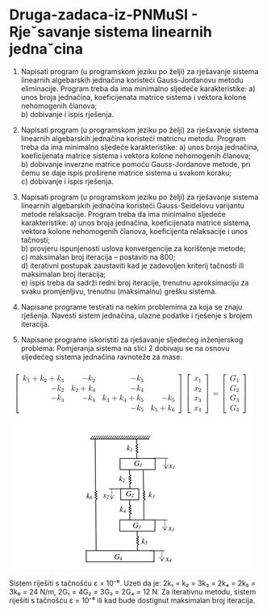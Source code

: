 # Druga-zadaca-iz-PNMuSI - Rjeˇsavanje sistema linearnih jednaˇcina

1. Napisati program (u programskom jeziku po želji) za rješavanje sistema linearnih algebarskih jednačina koristeći Gauss-Jordanovu metodu eliminacije. Program treba da ima minimalno sljedeće karakteristike:
a) unos broja jednačina, koeficijenata matrice sistema i vektora kolone nehomogenih članova;  
b) dobivanje i ispis rješenja.

2. Napisati program (u programskom jeziku po želji) za rješavanje sistema linearnih algebarskih jednačina koristeći matricnu metodu. Program treba da ima minimalno sljedeće karakteristike:
a) unos broja jednačina, koeficijenata matrice sistema i vektora kolone nehomogenih članova;  
b) dobivanje inverzne matrice pomoću Gauss-Jordanove metode, pri čemu se daje ispis proširene matrice sistema u svakom koraku;  
c) dobivanje i ispis rješenja.

3. Napisati program (u programskom jeziku po želji) za rješavanje sistema linearnih algebarskih jednačina koristeći Gauss-Seidelovu varijantu metode relaksacije. Program treba da ima minimalno sljedeće karakteristike:
a) unos broja jednačina, koeficijenata matrice sistema, vektora kolone nehomogenih članova, koeficijenta relaksacije i unos tačnosti;  
b) provjeru ispunjenosti uslova konvergencije za korištenje metode;  
c) maksimalan broj iteracija – postaviti na 800;  
d) iterativni postupak zaustaviti kad je zadovoljen kriterij tačnosti ili maksimalan broj iteracija;  
e) ispis treba da sadrži redni broj iteracije, trenutnu aproksimaciju za svaku promjenljivu, trenutnu (maksimalnu) grešku sistema.

4. Napisane programe testirati na nekim problemima za koja se znaju rješenja. Navesti sistem jednačina, ulazne podatke i rješenje s brojem iteracija.

5. Napisane programe iskoristiti za rješavanje sljedećeg inženjerskog problema: Pomjeranja sistema na slici 2 dobivaju se na osnovu sljedećeg sistema jednačina ravnoteže za mase:
   
![Problem](https://github.com/ajla-brdarevic/Druga-zadaca-iz-PNMuSI-Ajla-Brdarevic/blob/master/slika1.jpg)

Sistem riješiti s tačnošću ε = 10⁻⁶. Uzeti da je: 2k₁ = k₂ = 3k₃ = 2k₄ = 2k₅ = 3k₆ = 24 N/m, 2G₁ = 4G₂ = 3G₃ = 2G₄ = 12 N. Za iterativnu metodu, sistem riješiti s tačnošću ε = 10⁻⁶ ili kad bude dostignut maksimalan broj iteracija.
